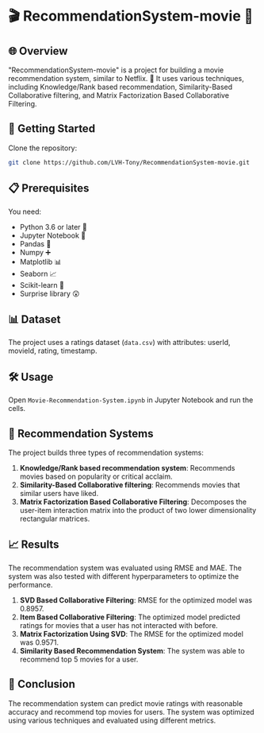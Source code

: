 # 🎬 RecommendationSystem-movie 🎥

## 🌐 Overview

"RecommendationSystem-movie" is a project for building a movie recommendation system, similar to Netflix. 🍿 It uses various techniques, including Knowledge/Rank based recommendation, Similarity-Based Collaborative filtering, and Matrix Factorization Based Collaborative Filtering.

## 🚀 Getting Started

Clone the repository:

```bash
git clone https://github.com/LVH-Tony/RecommendationSystem-movie.git
```

## 📋 Prerequisites

You need:

- Python 3.6 or later 🐍
- Jupyter Notebook 📓
- Pandas 🐼
- Numpy ➕
- Matplotlib 📊
- Seaborn 📈
- Scikit-learn 🤖
- Surprise library 😲

## 📊 Dataset

The project uses a ratings dataset (`data.csv`) with attributes: userId, movieId, rating, timestamp.

## 🛠️ Usage

Open `Movie-Recommendation-System.ipynb` in Jupyter Notebook and run the cells.

## 🎯 Recommendation Systems

The project builds three types of recommendation systems:

1. **Knowledge/Rank based recommendation system**: Recommends movies based on popularity or critical acclaim.
2. **Similarity-Based Collaborative filtering**: Recommends movies that similar users have liked.
3. **Matrix Factorization Based Collaborative Filtering**: Decomposes the user-item interaction matrix into the product of two lower dimensionality rectangular matrices.

## 📈 Results

The recommendation system was evaluated using RMSE and MAE. The system was also tested with different hyperparameters to optimize the performance.

1. **SVD Based Collaborative Filtering**: RMSE for the optimized model was 0.8957.
2. **Item Based Collaborative Filtering**: The optimized model predicted ratings for movies that a user has not interacted with before.
3. **Matrix Factorization Using SVD**: The RMSE for the optimized model was 0.9571.
4. **Similarity Based Recommendation System**: The system was able to recommend top 5 movies for a user.

## 📝 Conclusion

The recommendation system can predict movie ratings with reasonable accuracy and recommend top movies for users. The system was optimized using various techniques and evaluated using different metrics.
